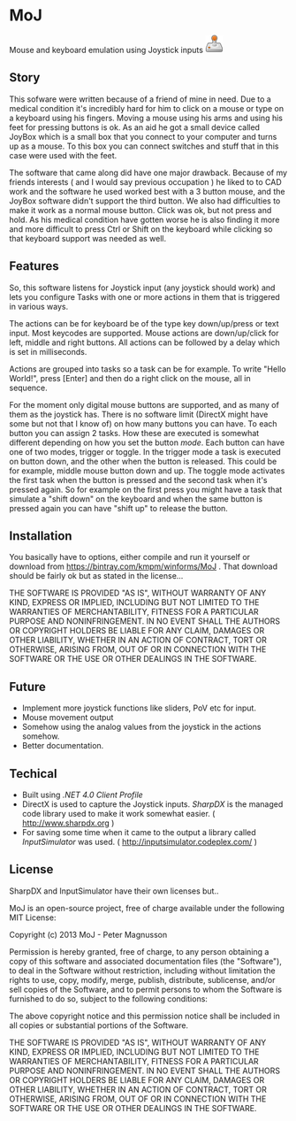 MoJ
==================
Mouse and keyboard emulation using Joystick inputs
![Logo](doc/MoJ.png)

Story
-----------
This sofware were written because of a friend of mine in need.
Due to a medical condition it's incredibly hard for him to click on a mouse or type on a 
keyboard using his fingers. Moving a mouse using his arms and using his feet for pressing buttons is ok.
As an aid he got a small device called JoyBox which is a small box that you connect 
to your computer and turns up as a mouse. To this box you can connect switches and 
stuff that in this case were used with the feet.

The software that came along did have one major drawback. Because of my friends interests 
( and I would say previous occupation ) he liked to to CAD work and the software he used 
worked best with a 3 button mouse, and the JoyBox software didn't support the third button. 
We also had difficulties to make it work as a normal mouse button. Click was ok, but not 
press and hold. As his medical condition have gotten worse he is also finding it more and 
more difficult to press Ctrl or Shift on the keyboard while clicking so that keyboard 
support was needed as well. 

Features
--------
So, this software listens for Joystick input (any joystick should work) and lets 
you configure Tasks with one or more actions in them that is triggered in various ways.

The actions can be for keyboard be of the type key down/up/press or text input. Most 
keycodes are supported. Mouse actions are down/up/click for left, middle and right buttons.
All actions can be followed by a delay which is set in milliseconds.

Actions are grouped into tasks so a task can be for example. To write "Hello World!", press [Enter] 
and then do a right click on the mouse, all in sequence.

For the moment only digital mouse buttons are supported, and as many of them as the 
joystick has. There is no software limit (DirectX might have some but not that I know of) 
on how many buttons you can have.
To each button you can assign 2 tasks. How these are executed is somewhat different 
depending on how you set the button _mode_.
Each button can have one of two modes, trigger or toggle.
In the trigger mode a task is executed on button down, and the other when the 
button is released. This could be for example, middle mouse button down and up.
The toggle mode activates the first task when the button is pressed and the second 
task when it's pressed again.
So for example on the first press you might have a task that simulate a "shift down" on the 
keyboard and when the same button is pressed again you can have "shift up" to release the button.

Installation
------------
You basically have to options, either compile and run it yourself or
download from https://bintray.com/kmpm/winforms/MoJ .
That download should be fairly ok but as stated in the license...

THE SOFTWARE IS PROVIDED "AS IS", WITHOUT WARRANTY OF ANY KIND, EXPRESS OR
IMPLIED, INCLUDING BUT NOT LIMITED TO THE WARRANTIES OF MERCHANTABILITY,
FITNESS FOR A PARTICULAR PURPOSE AND NONINFRINGEMENT. IN NO EVENT SHALL THE
AUTHORS OR COPYRIGHT HOLDERS BE LIABLE FOR ANY CLAIM, DAMAGES OR OTHER
LIABILITY, WHETHER IN AN ACTION OF CONTRACT, TORT OR OTHERWISE, ARISING FROM,
OUT OF OR IN CONNECTION WITH THE SOFTWARE OR THE USE OR OTHER DEALINGS IN
THE SOFTWARE.

Future
------
* Implement more joystick functions like sliders, PoV etc 
  for input.
* Mouse movement output
* Somehow using the analog values from the joystick 
  in the actions somehow.
* Better documentation.


Techical
--------
* Built using _.NET 4.0 Client Profile_ 
* DirectX is used to capture the Joystick inputs. 
  _SharpDX_ is the managed code library used to make 
  it work somewhat easier. ( http://www.sharpdx.org )
* For saving some time when it came to the output a
  library called _InputSimulator_ was used.
  ( http://inputsimulator.codeplex.com/ ) 


License
-------
SharpDX and InputSimulator have their own licenses but..

MoJ is an open-source project, free of charge available 
under the following MIT License:

Copyright (c) 2013 MoJ - Peter Magnusson

Permission is hereby granted, free of charge, to any person obtaining a copy
of this software and associated documentation files (the "Software"), to deal
in the Software without restriction, including without limitation the rights
to use, copy, modify, merge, publish, distribute, sublicense, and/or sell
copies of the Software, and to permit persons to whom the Software is
furnished to do so, subject to the following conditions:

The above copyright notice and this permission notice shall be included in
all copies or substantial portions of the Software.

THE SOFTWARE IS PROVIDED "AS IS", WITHOUT WARRANTY OF ANY KIND, EXPRESS OR
IMPLIED, INCLUDING BUT NOT LIMITED TO THE WARRANTIES OF MERCHANTABILITY,
FITNESS FOR A PARTICULAR PURPOSE AND NONINFRINGEMENT. IN NO EVENT SHALL THE
AUTHORS OR COPYRIGHT HOLDERS BE LIABLE FOR ANY CLAIM, DAMAGES OR OTHER
LIABILITY, WHETHER IN AN ACTION OF CONTRACT, TORT OR OTHERWISE, ARISING FROM,
OUT OF OR IN CONNECTION WITH THE SOFTWARE OR THE USE OR OTHER DEALINGS IN
THE SOFTWARE.

